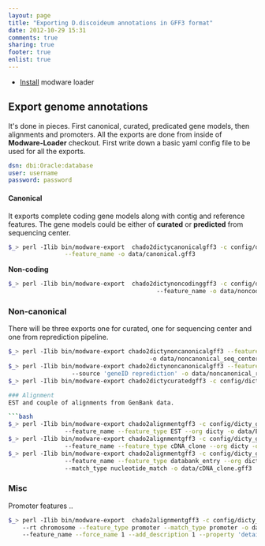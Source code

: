```yaml
---
layout: page
title: "Exporting D.discoideum annotations in GFF3 format"
date: 2012-10-29 15:31
comments: true
sharing: true
footer: true
enlist: true
---
```


* [Install](/install-modware-loader) modware loader

## Export genome annotations
It's done in pieces. First  canonical, curated, predicated gene models,  then alignments
and promoters. All the exports are done from inside of __Modware-Loader__ checkout.
First write down a basic yaml config file to be used for all the exports.

```yaml
dsn: dbi:Oracle:database
user: username
password: password
```

#### Canonical
It exports complete coding gene models along with contig and reference features. The gene models
could be either of __curated__ or __predicted__ from sequencing center.

```bash
$_> perl -Ilib bin/modware-export  chado2dictycanonicalgff3 -c config/dicty_gff3.yaml \
                --feature_name -o data/canonical.gff3
```

__Non-coding__
```bash
$_> perl -Ilib bin/modware-export  chado2dictynoncodinggff3 -c config/dicty_gff3.yaml
                                          --feature_name -o data/noncoding.gff3
```


### Non-canonical
There will be three exports one for curated,  one for sequencing center and one from
reprediction pipeline.

```bash
$_> perl -Ilib bin/modware-export chado2dictynoncanonicalgff3 --feature_name -c config/dicty_gff3.yaml 
                                        -o data/noncanonical_seq_center.gff3 
$_> perl -Ilib bin/modware-export chado2dictynoncanonicalgff3 --feature_name -c config/dicty_gff3.yaml 
                  --source 'geneID reprediction' -o data/noncanonical_repred.gff3
$_> perl -Ilib bin/modware-export chado2dictycuratedgff3 -c config/dicty_gff3.yaml --feature_name -o data/curated.gff3

### Alignment
EST and couple of alignments from GenBank data.

```bash
$_> perl -Ilib bin/modware-export chado2alignmentgff3 -c config/dicty_gff3.yaml --rt chromosome 
                --feature_name --feature_type EST --org dicty -o data/EST.gff3
$_> perl -Ilib bin/modware-export chado2alignmentgff3 -c config/dicty_gff3.yaml --rt chromosome 
                --feature_name --feature_type cDNA_clone --org dicty -o data/cDNA_clone.gff3
$_> perl -Ilib bin/modware-export chado2alignmentgff3 -c config/dicty_gff3.yaml --rt chromosome 
                --feature_name --feature_type databank_entry --org dicty
                --match_type nucleotide_match -o data/cDNA_clone.gff3
```

### Misc
Promoter features ..

```bash
$_> perl -Ilib bin/modware-export  chado2alignmentgff3 -c config/dicty_gff3.yaml 
    --rt chromosome --feature_type promoter --match_type promoter -o data/promoter.gff3 --org dicty
    --feature_name --force_name 1 --add_description 1 --property 'details_url'
```
